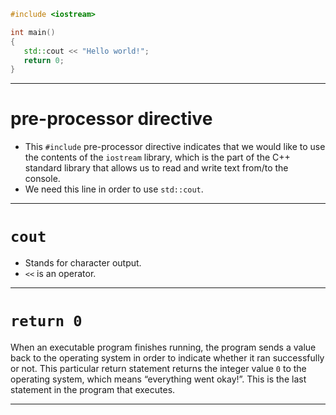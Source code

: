 ``` cpp
#include <iostream>

int main()
{
   std::cout << "Hello world!";
   return 0;
}
```

---
# pre-processor directive
- This `#include` pre-processor directive indicates that we would like to use the contents of the `iostream` library, which is the part of the C++ standard library that allows us to read and write text from/to the console.
- We need this line in order to use `std::cout`.

---
# `cout`
- Stands for character output.
- `<<` is an operator.

---
# `return 0`
When an executable program finishes running, the program sends a value back to the operating system in order to indicate whether it ran successfully or not. This particular return statement returns the integer value `0` to the operating system, which means “everything went okay!”. This is the last statement in the program that executes.

---



